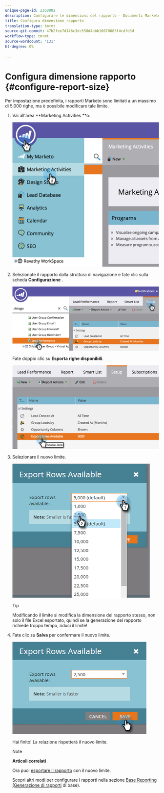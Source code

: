```yaml
---
unique-page-id: 2360002
description: Configurare le dimensioni del rapporto - Documenti Marketo - Documentazione del prodotto
title: Configura dimensione rapporto
translation-type: tm+mt
source-git-commit: 47b2fee7d146c3dc558d4bbb10070683f4cdfd3d
workflow-type: tm+mt
source-wordcount: '131'
ht-degree: 0%

---
```



# Configura dimensione rapporto {#configure-report-size}

Per impostazione predefinita, i rapporti Marketo sono limitati a un massimo di 5.000 righe, ma è possibile modificare tale limite.

1. Vai all&#39;area **Marketing Activities **o.

   ![](assets/image2014-9-16-10-3a53-3a57.png)

1. Selezionate il rapporto dalla struttura di navigazione e fate clic sulla scheda **Configurazione** .

   ![](assets/image2014-9-16-10-3a54-3a1.png)

   Fate doppio clic su **Esporta righe disponibili**.

   ![](assets/image2014-9-16-10-3a54-3a5.png)

1. Selezionare il nuovo limite.

   ![](assets/image2016-3-2-9-3a13-3a0.png)

   >[!TIP]
   >
   >Modificando il limite si modifica la dimensione del rapporto stesso, non solo il file Excel esportato, quindi se la generazione del rapporto richiede troppo tempo, riduci il limite!

1. Fate clic su **Salva** per confermare il nuovo limite.

   ![](assets/image2016-3-2-9-3a13-3a59.png)

   Hai finito! La relazione rispetterà il nuovo limite.

   >[!NOTE]
   >
   >**Articoli correlati**
   >
   >
   >Ora puoi [esportare il rapporto](../../../../product-docs/reporting/basic-reporting/report-activity/export-a-report-to-excel.md) con il nuovo limite.

   Scopri altri modi per configurare i rapporti nella sezione [Base Reporting (Generazione di rapporti](http://docs.marketo.com/display/docs/basic+reporting) di base).

